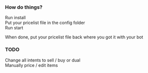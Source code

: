 ### How do things?
Run install  
Put your pricelist file in the config folder  
Run start  

When done, put your pricelist file back where you got it with your bot


### TODO
Change all intents to sell / buy or dual  
Manually price / edit items  